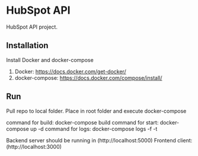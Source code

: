 # HubSpot API

HubSpot API project.

## Installation

Install Docker and docker-compose

1. Docker: https://docs.docker.com/get-docker/
2. docker-compose: https://docs.docker.com/compose/install/

## Run

Pull repo to local folder.
Place in root folder and execute docker-compose

command for build: docker-compose build
command for start: docker-compose up -d
command for logs: docker-compose logs -f -t

Backend server should be running in (http://localhost:5000)
Frontend client: (http://localhost:3000)
